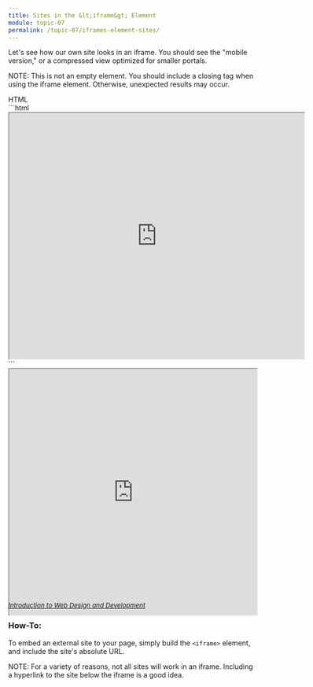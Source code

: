 ```yaml
---
title: Sites in the &lt;iframe&gt; Element
module: topic-07
permalink: /topic-07/iframes-element-sites/
---
```


<div class="divider-heading"></div>

Let's see how our own site looks in an iframe. You should see the "mobile version," or a compressed view optimized for smaller portals.

<span class="label label-info">NOTE:</span> This is not an empty element. You should include a closing tag when using the iframe element. Otherwise, unexpected results may occur.

<div id="code-heading">HTML</div>
```html
<iframe src="https://media-ed-online.github.io/intro-web-dev/" width="600px" height="500px"></iframe>
```

<div class="codepen-embed">
  <iframe src="https://media-ed-online.github.io/intro-web-dev/" width="100%" height="500px"></iframe>
</div>
<p style="font-size: small; color: orange; margin-top: -30px">
  <a href="https://media-ed-online.github.io/intro-web-dev/" target="_blank">
    <cite>Introduction to Web Design and Development</cite>
  </a>
</p>


### How-To:

To embed an external site to your page, simply build the `<iframe>` element, and include the site's absolute URL.

<span class="label label-info">NOTE:</span> For a variety of reasons, not all sites will work in an iframe. Including a hyperlink to the site below the iframe is a good idea.
